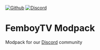 [![Github](https://img.shields.io/badge/dynamic/json?url=https%3A%2F%2Fapi.github.com%2Frepos%2Ffemboytv%2FLC_FemboyTV_Modpack&query=%24.stargazers_count&suffix=%20stars&style=for-the-badge&logo=github&logoColor=%23FFFFFF&label=%20&labelColor=%23121212&color=%236cc644)](https://github.com/femboytv/LC_FemboyTV_Modpack)
[![Discord](https://img.shields.io/discord/1038789193113014333?style=for-the-badge&logo=discord&logoColor=%235865F2&label=%20&labelColor=%23121212&color=%235865F2)](https://discord.gg/VFRHNGrydD)
# FemboyTV Modpack
Modpack for our [Discord](https://discord.gg/VFRHNGrydD) community
